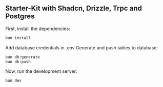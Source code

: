 ## Starter-Kit with Shadcn, Drizzle, Trpc and Postgres

First, install the dependencies:

```bash
bun install
```

Add database credentials in .env
Generate and push tables to database:

```bash
bun db:generate
bun db:push
```

Now, run the development server:

```bash
bun dev
```
